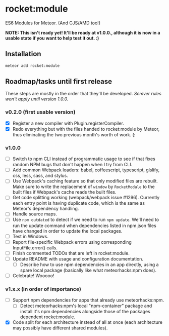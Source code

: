 rocket:module
=============

ES6 Modules for Meteor. (And CJS/AMD too!)

**NOTE: This isn't ready yet! It'll be ready at v1.0.0., although it is now in a usable state if you want to help test it out. :)**

Installation
------------

```sh
meteor add rocket:module
```

Roadmap/tasks until first release
---------------------------------

These steps are mostly in the order that they'll be developed. *Semver rules won't
apply until version 1.0.0.*

### v0.2.0 (first usable version)
- [x] Register a new compiler with Plugin.registerCompiler.
- [x] Redo everything but with the files handed to rocket:module by Meteor,
      thus eliminating the two previous month's worth of work. (:

### v1.0.0
- [ ] Switch to npm CLI instead of programmatic usage to see if that fixes
      random NPM bugs that don't happen when I try from CLI.
- [ ] Add common Webpack loaders: babel, coffeescript, typescript, glslify,
      css, less, sass, and stylus.
- [ ] Use Webpack's caching feature so that only
      modified files are rebuilt. Make sure to write the
      replacement of `window` by `RocketModule` to the built
      files if Webpack's cache reads the built files.
- [ ] Get code splitting working (webpack/webpack issue #1296). Currently each
      entry point is having duplicate code, which is the same as Meteor's
      dependency handling.
- [ ] Handle source maps.
- [ ] Use `npm outdated` to detect if we need to run `npm update`. We'll need
      to run the update command when dependencies listed in npm.json files have
      changed in order to update the local packages.
- [ ] Test in Windows.
- [ ] Report file-specific Webpack errors using corresponding InputFile.error() calls.
- [ ] Finish commented TODOs that are left in rocket:module.
- [ ] Update README with usage and configuration documentation.
  - [ ] Describe how to use npm dependencies in an app directly, using a spare
        local package (basically like what meteorhacks:npm does).
- [ ] Celebrate! Wooooo!

### v1.x.x (in order of importance)
- [ ] Support npm dependencies for apps that already use meteorhacks:npm.
  - [ ] Detect meteorhacks:npm's local "npm-container" package and install it's
        npm dependencies alongside those of the packages dependent rocket:module.
- [x] Code split for each architecture instead of all at once (each
      architecture may possibly have different shared modules).
